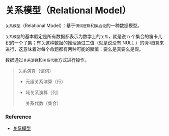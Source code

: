 # 关系模型（Relational Model）

`关系模型`（Relational Model）：基于`谓词逻辑`和`集合论`的一种数据模型。

`关系模型`的基本假定是所有数据都表示为数学上的`关系`，就是说 n 个集合的笛卡儿积的一个子集；有关这种数据的推理通过二值（就是说没有 NULL ）的`谓词逻辑`来进行，这意味着对每个命题都有两种可能的賦值：要么是真要么是假。

数据通过`关系演算`和`关系代数`方式进行操作。

> 关系演算（谓词）
>
> * 元组关系演算（行）
> * 域关系演算（列）
>
>   关系代数（集合）



### Reference

* [关系模型](https://zh.wikipedia.org/wiki/关系模型)

